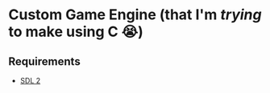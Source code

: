 # Custom Game Engine (that I'm _trying_ to make using C :sob:)

## Requirements

- [SDL 2](https://wiki.libsdl.org/SDL2/Installation)

